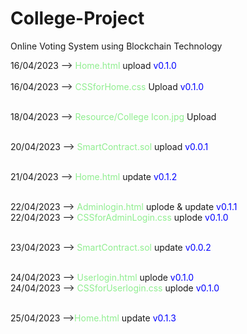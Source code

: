 # College-Project
Online Voting System using Blockchain Technology

16/04/2023 --> <span style="color:lightgreen">Home.html</span> upload <span style="color:blue">v0.1.0</span> <br><br>
16/04/2023 --><span style="color:lightgreen"> CSSforHome.css</span> Upload <span style="color:blue">v0.1.0</span><br><br>

18/04/2023 --> <span style="color:lightgreen">Resource/College Icon.jpg</span> Upload <br><br>

20/04/2023 --> <span style="color:lightgreen">SmartContract.sol</span> upload <span style="color:blue">v0.0.1</span> <br><br>

21/04/2023 --> <span style="color:lightgreen">Home.html</span> update <span style="color:blue">v0.1.2</span> <br><br>

22/04/2023 --> <span style="color:lightgreen">Adminlogin.html</span> uplode & update <span style="color:blue">v0.1.1</span> <br>
22/04/2023 --> <span style="color:lightgreen">CSSforAdminLogin.css</span> uplode <span style="color:blue">v0.1.0</span> <br><br>

23/04/2023 --> <span style="color:lightgreen">SmartContract.sol</span> update <span style="color:blue">v0.0.2</span> <br><br>

24/04/2023 --> <span style="color:lightgreen">Userlogin.html</span> uplode <span style="color:blue">v0.1.0</span> <br>
24/04/2023 --> <span style="color:lightgreen">CSSforUserlogin.css</span> uplode <span style="color:blue">v0.1.0</span> <br><br>

25/04/2023 --><span style="color:lightgreen">Home.html</span> update <span style="color:blue">v0.1.3</span> <br>